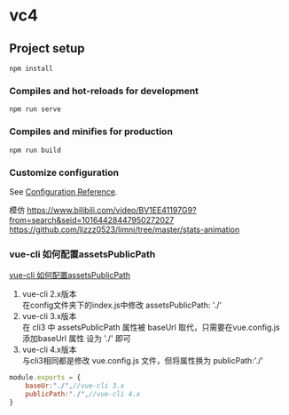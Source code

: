 # vc4

## Project setup
```
npm install
```

### Compiles and hot-reloads for development
```
npm run serve
```

### Compiles and minifies for production
```
npm run build
```

### Customize configuration
See [Configuration Reference](https://cli.vuejs.org/config/).

模仿 https://www.bilibili.com/video/BV1EE41197G9?from=search&seid=10164428447950272027  
https://github.com/lizzz0523/limni/tree/master/stats-animation



### vue-cli 如何配置assetsPublicPath

[vue-cli 如何配置assetsPublicPath](https://www.cnblogs.com/dreamstartplace/p/12922224.html)

1. vue-cli 2.x版本  
 在config文件夹下的index.js中修改 assetsPublicPath: './'
2. vue-cli 3.x版本  
在 cli3 中 assetsPublicPath 属性被 baseUrl 取代，只需要在vue.config.js 添加baseUrl 属性 设为 './' 即可
3. vue-cli 4.x版本  
与cli3相同都是修改 vue.config.js 文件，但将属性换为   publicPath:'./' 

```javascript
module.exports = {
    baseUr:"./",//vue-cli 3.x
    publicPath:"./",//vue-cli 4.x
}
```